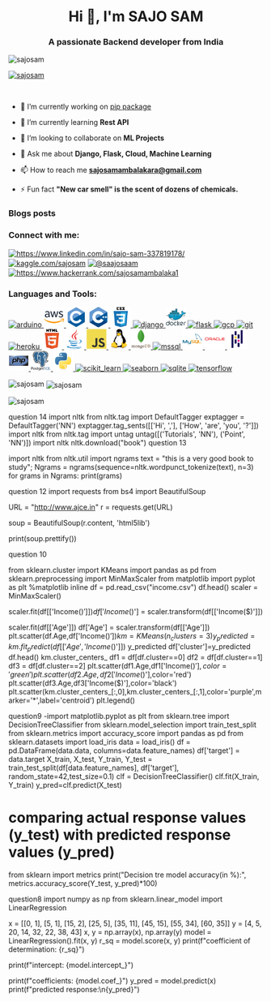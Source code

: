 <h1 align="center">Hi 👋, I'm SAJO SAM</h1>
<h3 align="center">A passionate Backend developer from India</h3>

<p align="left"> <img src="https://komarev.com/ghpvc/?username=sajosam&label=Profile%20views&color=0e75b6&style=flat" alt="sajosam" /> </p>

<p align="left"> <a href="https://github.com/ryo-ma/github-profile-trophy"><img src="https://github-profile-trophy.vercel.app/?username=sajosam" alt="sajosam" /></a> </p>

<p align="left"> <a href="https://twitter.com/" target="blank"><img src="https://img.shields.io/twitter/follow/?logo=twitter&style=for-the-badge" alt="" /></a> </p>

- 🔭 I’m currently working on [pip package](https://pypi.org/project/machineLearningModel/)

- 🌱 I’m currently learning **Rest API**

- 👯 I’m looking to collaborate on **ML Projects**

- 💬 Ask me about **Django, Flask, Cloud, Machine Learning**

- 📫 How to reach me **sajosamambalakara@gmail.com**

- ⚡ Fun fact **"New car smell" is the scent of dozens of chemicals.**

### Blogs posts
<!-- BLOG-POST-LIST:START -->
<!-- BLOG-POST-LIST:END -->

<h3 align="left">Connect with me:</h3>
<p align="left">
<a href="https://linkedin.com/in/https://www.linkedin.com/in/sajo-sam-337819178/" target="blank"><img align="center" src="https://raw.githubusercontent.com/rahuldkjain/github-profile-readme-generator/master/src/images/icons/Social/linked-in-alt.svg" alt="https://www.linkedin.com/in/sajo-sam-337819178/" height="30" width="40" /></a>
<a href="https://kaggle.com/kaggle.com/sajosam" target="blank"><img align="center" src="https://raw.githubusercontent.com/rahuldkjain/github-profile-readme-generator/master/src/images/icons/Social/kaggle.svg" alt="kaggle.com/sajosam" height="30" width="40" /></a>
<a href="https://medium.com/@saajosaam" target="blank"><img align="center" src="https://raw.githubusercontent.com/rahuldkjain/github-profile-readme-generator/master/src/images/icons/Social/medium.svg" alt="@saajosaam" height="30" width="40" /></a>
<a href="https://www.hackerrank.com/https://www.hackerrank.com/sajosamambalaka1" target="blank"><img align="center" src="https://raw.githubusercontent.com/rahuldkjain/github-profile-readme-generator/master/src/images/icons/Social/hackerrank.svg" alt="https://www.hackerrank.com/sajosamambalaka1" height="30" width="40" /></a>
</p>

<h3 align="left">Languages and Tools:</h3>
<p align="left"> <a href="https://www.arduino.cc/" target="_blank" rel="noreferrer"> <img src="https://cdn.worldvectorlogo.com/logos/arduino-1.svg" alt="arduino" width="40" height="40"/> </a> <a href="https://aws.amazon.com" target="_blank" rel="noreferrer"> <img src="https://raw.githubusercontent.com/devicons/devicon/master/icons/amazonwebservices/amazonwebservices-original-wordmark.svg" alt="aws" width="40" height="40"/> </a> <a href="https://www.cprogramming.com/" target="_blank" rel="noreferrer"> <img src="https://raw.githubusercontent.com/devicons/devicon/master/icons/c/c-original.svg" alt="c" width="40" height="40"/> </a> <a href="https://www.w3schools.com/cpp/" target="_blank" rel="noreferrer"> <img src="https://raw.githubusercontent.com/devicons/devicon/master/icons/cplusplus/cplusplus-original.svg" alt="cplusplus" width="40" height="40"/> </a> <a href="https://www.w3schools.com/css/" target="_blank" rel="noreferrer"> <img src="https://raw.githubusercontent.com/devicons/devicon/master/icons/css3/css3-original-wordmark.svg" alt="css3" width="40" height="40"/> </a> <a href="https://www.djangoproject.com/" target="_blank" rel="noreferrer"> <img src="https://cdn.worldvectorlogo.com/logos/django.svg" alt="django" width="40" height="40"/> </a> <a href="https://www.docker.com/" target="_blank" rel="noreferrer"> <img src="https://raw.githubusercontent.com/devicons/devicon/master/icons/docker/docker-original-wordmark.svg" alt="docker" width="40" height="40"/> </a> <a href="https://flask.palletsprojects.com/" target="_blank" rel="noreferrer"> <img src="https://www.vectorlogo.zone/logos/pocoo_flask/pocoo_flask-icon.svg" alt="flask" width="40" height="40"/> </a> <a href="https://cloud.google.com" target="_blank" rel="noreferrer"> <img src="https://www.vectorlogo.zone/logos/google_cloud/google_cloud-icon.svg" alt="gcp" width="40" height="40"/> </a> <a href="https://git-scm.com/" target="_blank" rel="noreferrer"> <img src="https://www.vectorlogo.zone/logos/git-scm/git-scm-icon.svg" alt="git" width="40" height="40"/> </a> <a href="https://heroku.com" target="_blank" rel="noreferrer"> <img src="https://www.vectorlogo.zone/logos/heroku/heroku-icon.svg" alt="heroku" width="40" height="40"/> </a> <a href="https://www.w3.org/html/" target="_blank" rel="noreferrer"> <img src="https://raw.githubusercontent.com/devicons/devicon/master/icons/html5/html5-original-wordmark.svg" alt="html5" width="40" height="40"/> </a> <a href="https://www.java.com" target="_blank" rel="noreferrer"> <img src="https://raw.githubusercontent.com/devicons/devicon/master/icons/java/java-original.svg" alt="java" width="40" height="40"/> </a> <a href="https://developer.mozilla.org/en-US/docs/Web/JavaScript" target="_blank" rel="noreferrer"> <img src="https://raw.githubusercontent.com/devicons/devicon/master/icons/javascript/javascript-original.svg" alt="javascript" width="40" height="40"/> </a> <a href="https://www.linux.org/" target="_blank" rel="noreferrer"> <img src="https://raw.githubusercontent.com/devicons/devicon/master/icons/linux/linux-original.svg" alt="linux" width="40" height="40"/> </a> <a href="https://www.mongodb.com/" target="_blank" rel="noreferrer"> <img src="https://raw.githubusercontent.com/devicons/devicon/master/icons/mongodb/mongodb-original-wordmark.svg" alt="mongodb" width="40" height="40"/> </a> <a href="https://www.microsoft.com/en-us/sql-server" target="_blank" rel="noreferrer"> <img src="https://www.svgrepo.com/show/303229/microsoft-sql-server-logo.svg" alt="mssql" width="40" height="40"/> </a> <a href="https://www.mysql.com/" target="_blank" rel="noreferrer"> <img src="https://raw.githubusercontent.com/devicons/devicon/master/icons/mysql/mysql-original-wordmark.svg" alt="mysql" width="40" height="40"/> </a> <a href="https://www.oracle.com/" target="_blank" rel="noreferrer"> <img src="https://raw.githubusercontent.com/devicons/devicon/master/icons/oracle/oracle-original.svg" alt="oracle" width="40" height="40"/> </a> <a href="https://pandas.pydata.org/" target="_blank" rel="noreferrer"> <img src="https://raw.githubusercontent.com/devicons/devicon/2ae2a900d2f041da66e950e4d48052658d850630/icons/pandas/pandas-original.svg" alt="pandas" width="40" height="40"/> </a> <a href="https://www.php.net" target="_blank" rel="noreferrer"> <img src="https://raw.githubusercontent.com/devicons/devicon/master/icons/php/php-original.svg" alt="php" width="40" height="40"/> </a> <a href="https://www.postgresql.org" target="_blank" rel="noreferrer"> <img src="https://raw.githubusercontent.com/devicons/devicon/master/icons/postgresql/postgresql-original-wordmark.svg" alt="postgresql" width="40" height="40"/> </a> <a href="https://www.python.org" target="_blank" rel="noreferrer"> <img src="https://raw.githubusercontent.com/devicons/devicon/master/icons/python/python-original.svg" alt="python" width="40" height="40"/> </a> <a href="https://scikit-learn.org/" target="_blank" rel="noreferrer"> <img src="https://upload.wikimedia.org/wikipedia/commons/0/05/Scikit_learn_logo_small.svg" alt="scikit_learn" width="40" height="40"/> </a> <a href="https://seaborn.pydata.org/" target="_blank" rel="noreferrer"> <img src="https://seaborn.pydata.org/_images/logo-mark-lightbg.svg" alt="seaborn" width="40" height="40"/> </a> <a href="https://www.sqlite.org/" target="_blank" rel="noreferrer"> <img src="https://www.vectorlogo.zone/logos/sqlite/sqlite-icon.svg" alt="sqlite" width="40" height="40"/> </a> <a href="https://www.tensorflow.org" target="_blank" rel="noreferrer"> <img src="https://www.vectorlogo.zone/logos/tensorflow/tensorflow-icon.svg" alt="tensorflow" width="40" height="40"/> </a> </p>

<p><img align="left" src="https://github-readme-stats.vercel.app/api/top-langs?username=sajosam&show_icons=true&locale=en&layout=compact" alt="sajosam" /></p>

<p>&nbsp;<img align="center" src="https://github-readme-stats.vercel.app/api?username=sajosam&show_icons=true&locale=en" alt="sajosam" /></p>

<p><img align="center" src="https://github-readme-streak-stats.herokuapp.com/?user=sajosam&" alt="sajosam" /></p>

<p>
  question 14
  import nltk
from nltk.tag import DefaultTagger
exptagger = DefaultTagger('NN')
exptagger.tag_sents([['Hi', ','], ['How', 'are', 'you', '?']])
  import nltk
from nltk.tag import untag
untag([('Tutorials', 'NN'), ('Point', 'NN')])
  import nltk
nltk.download("book")
  question 13
  
  import nltk
from nltk.util import ngrams
text = "this is a very good book to study";
Ngrams = ngrams(sequence=nltk.wordpunct_tokenize(text), n=3)
for grams in Ngrams:
 print(grams)
  
  question 12
  import requests
from bs4 import BeautifulSoup
   
URL = "http://www.ajce.in"
r = requests.get(URL)
   
soup = BeautifulSoup(r.content, 'html5lib')
   
print(soup.prettify())
  
  question 10
  
from sklearn.cluster import KMeans
import pandas as pd
from sklearn.preprocessing import MinMaxScaler
from matplotlib import pyplot as plt
%matplotlib inline
  df = pd.read_csv("income.csv")
df.head()
  scaler = MinMaxScaler()

scaler.fit(df[['Income($)']])
df['Income($)'] = scaler.transform(df[['Income($)']])

scaler.fit(df[['Age']])
df['Age'] = scaler.transform(df[['Age']])
  plt.scatter(df.Age,df['Income($)'])
  km = KMeans(n_clusters=3)
y_predicted = km.fit_predict(df[['Age','Income($)']])
y_predicted
  df['cluster']=y_predicted
df.head()
  km.cluster_centers_
  df1 = df[df.cluster==0]
df2 = df[df.cluster==1]
df3 = df[df.cluster==2]
plt.scatter(df1.Age,df1['Income($)'],color='green')
plt.scatter(df2.Age,df2['Income($)'],color='red')
plt.scatter(df3.Age,df3['Income($)'],color='black')
plt.scatter(km.cluster_centers_[:,0],km.cluster_centers_[:,1],color='purple',marker='*',label='centroid')
plt.legend()
  
question9
-import matplotlib.pyplot as plt
from sklearn.tree import DecisionTreeClassifier
from sklearn.model_selection import train_test_split
from sklearn.metrics import accuracy_score
import pandas as pd
from sklearn.datasets import load_iris
data = load_iris()
df = pd.DataFrame(data.data, columns=data.feature_names)
df['target'] = data.target
X_train, X_test, Y_train, Y_test = train_test_split(df[data.feature_names], df['target'], random_state=42,test_size=0.1)
clf = DecisionTreeClassifier()
clf.fit(X_train, Y_train)
y_pred=clf.predict(X_test)
# comparing actual response values (y_test) with predicted response values (y_pred)
from sklearn import metrics
print("Decision tre model accuracy(in %):", metrics.accuracy_score(Y_test, y_pred)*100)

question8
import numpy as np
from sklearn.linear_model import LinearRegression

x = [[0, 1], [5, 1], [15, 2], [25, 5], [35, 11], [45, 15], [55, 34], [60, 35]]
y = [4, 5, 20, 14, 32, 22, 38, 43]
x, y = np.array(x), np.array(y)
model = LinearRegression().fit(x, y)
r_sq = model.score(x, y)
print(f"coefficient of determination: {r_sq}")

print(f"intercept: {model.intercept_}")

print(f"coefficients: {model.coef_}")
y_pred = model.predict(x)
print(f"predicted response:\n{y_pred}")
  
  
</p>
